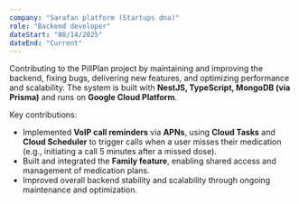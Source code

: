 ```yaml
---
company: "Sarafan platform (Startups dna)"
role: "Backend developer"
dateStart: "08/14/2025"
dateEnd: "Current"
---
```


Contributing to the PillPlan project by maintaining and improving the backend, fixing bugs, delivering new features, and optimizing performance and scalability. The system is built with **NestJS, TypeScript, MongoDB (via Prisma)** and runs on **Google Cloud Platform**.

Key contributions:

- Implemented **VoIP call reminders** via **APNs**, using **Cloud Tasks** and **Cloud Scheduler** to trigger calls when a user misses their medication (e.g., initiating a call 5 minutes after a missed dose).
- Built and integrated the **Family feature**, enabling shared access and management of medication plans.
- Improved overall backend stability and scalability through ongoing maintenance and optimization.
